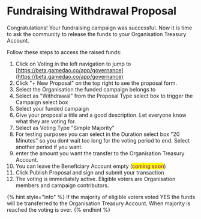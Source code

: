 # Fundraising Withdrawal Proposal

Congratulations! Your fundraising campaign was successful. Now it is time to ask the community to release the funds to your Organisation Treasury Account.

&#x20;Follow these steps to access the raised funds:

1. Click on Voting in the left navigation to jump to [https://beta.gamedao.co/app/governance](https://beta.gamedao.co/app/governance)
2. Click "+ New Proposal" on the top right to see the proposal form.
3. Select the Organisation the funded campaign belongs to
4. Select as "Withdrawal" from the Proposal Type select box to trigger the Campaign select box
5. Select your funded campaign&#x20;
6. Give your proposal a title and a good description. Let everyone know what they are voting for.&#x20;
7. Select as Voting Type "Simple Majority"
8. For testing purposes you can select in the Duration select box "20 Minutes" so you dont wait too long for the voting period to end. Select another period if you want.&#x20;
9. enter the amount you want the transfer to the Organisation Treasury Account.
10. You can leave the Beneficiary Account empty (<mark style="color:purple;">coming soon</mark>) &#x20;
11. Click Publish Proposal and sign and submit your transaction
12. The voting is immediately active. Eligible voters are Organisation members and campaign contributors.

{% hint style="info" %}
If the majority of eligible voters voted YES the funds will be transferred to the Organisation Treasury Account. When majority is reached the voting is over.&#x20;
{% endhint %}
